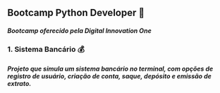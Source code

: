 ## Bootcamp Python Developer 🐍
#### *Bootcamp oferecido pela Digital Innovation One*

### 1. Sistema Bancário 💰
##### Projeto que simula um sistema bancário no terminal, com opções de registro de usuário, criação de conta, saque, depósito e emissão de extrato. 

